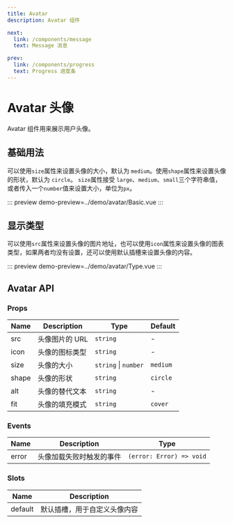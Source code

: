 ```yaml
---
title: Avatar 
description: Avatar 组件

next:
  link: /components/message
  text: Message 消息

prev:
  link: /components/progress
  text: Progress 进度条
---
```


# Avatar 头像
Avatar 组件用来展示用户头像。

## 基础用法

可以使用`size`属性来设置头像的大小，默认为 `medium`。使用`shape`属性来设置头像的形状，默认为 `circle`。
`size`属性接受 `large`、`medium`、`small`三个字符串值，或者传入一个`number`值来设置大小，单位为`px`。

::: preview
demo-preview=../demo/avatar/Basic.vue
:::

## 显示类型

可以使用`src`属性来设置头像的图片地址，也可以使用`icon`属性来设置头像的图表类型，如果两者均没有设置，还可以使用默认插槽来设置头像的内容。

::: preview
demo-preview=../demo/avatar/Type.vue
:::

## Avatar API

### Props

| Name        | Description  | Type                                                 | Default |
| ----------- | ------------ | ---------------------------------------------------- | ------- |
| src | 头像图片的 URL | `string` | - |
| icon | 头像的图标类型 | `string` | - |
| size | 头像的大小 | `string` \| `number` | `medium` |
| shape | 头像的形状 | `string` | `circle` |
| alt | 头像的替代文本 | `string` | - |
| fit | 头像的填充模式 | `string` | `cover` |


### Events

| Name  | Description             | Type                         |
| ----- | ----------------------- | ---------------------------- |
| error | 头像加载失败时触发的事件 | `(error: Error) => void` |

### Slots

| Name    | Description                         |
| ------- | ----------------------------------- |
| default | 默认插槽，用于自定义头像内容 |
    

